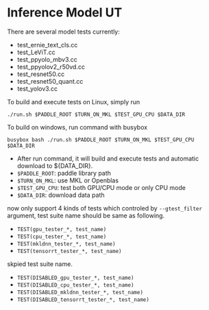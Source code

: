 # Inference Model UT

There are several model tests currently:
- test_ernie_text_cls.cc
- test_LeViT.cc
- test_ppyolo_mbv3.cc
- test_ppyolov2_r50vd.cc
- test_resnet50.cc
- test_resnet50_quant.cc
- test_yolov3.cc

To build and execute tests on Linux, simply run 
```
./run.sh $PADDLE_ROOT $TURN_ON_MKL $TEST_GPU_CPU $DATA_DIR
```
To build on windows, run command with busybox
```
busybox bash ./run.sh $PADDLE_ROOT $TURN_ON_MKL $TEST_GPU_CPU $DATA_DIR
```

- After run command, it will build and execute tests and automatic download to ${DATA_DIR}.
- `$PADDLE_ROOT`: paddle library path
- `$TURN_ON_MKL`: use MKL or Openblas
- `$TEST_GPU_CPU`: test both GPU/CPU mode or only CPU mode
- `$DATA_DIR`: download data path

now only support 4 kinds of tests which controled by `--gtest_filter` argument, test suite name should be same as following. 
- `TEST(gpu_tester_*, test_name)`
- `TEST(cpu_tester_*, test_name)`
- `TEST(mkldnn_tester_*, test_name)`
- `TEST(tensorrt_tester_*, test_name)`

skpied test suite name.
- `TEST(DISABLED_gpu_tester_*, test_name)`
- `TEST(DISABLED_cpu_tester_*, test_name)`
- `TEST(DISABLED_mkldnn_tester_*, test_name)`
- `TEST(DISABLED_tensorrt_tester_*, test_name)`
